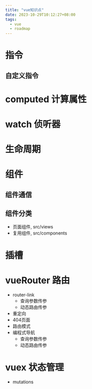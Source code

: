 ```yaml
---
title: "vue知识点"
date: 2023-10-29T10:12:27+08:00
tags:
  - vue
  - roadmap
---
```


# 指令

## 自定义指令

# computed 计算属性

# watch 侦听器

# 生命周期

# 组件

## 组件通信

## 组件分类

- 页面组件, src/views
- 复用组件, src/components

# 插槽

# vueRouter 路由

- router-link
  - 查询参数传参
  - 动态路由传参
- 重定向
- 404页面
- 路由模式
- 编程式导航
  - 查询参数传参
  - 动态路由传参

# vuex 状态管理

- mutations